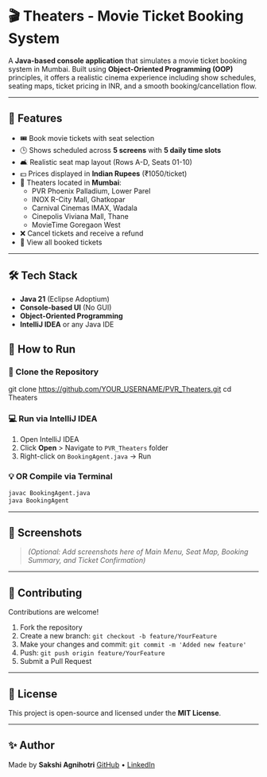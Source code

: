 
# 🎬 Theaters - Movie Ticket Booking System

A **Java-based console application** that simulates a  movie ticket booking system in Mumbai. Built using **Object-Oriented Programming (OOP)** principles, it offers a realistic cinema experience including show schedules, seating maps, ticket pricing in INR, and a smooth booking/cancellation flow.

---

## 🚀 Features

- 🎟️ Book movie tickets with seat selection  
- 🕒 Shows scheduled across **5 screens** with **5 daily time slots**  
- 🛋️ Realistic seat map layout (Rows A-D, Seats 01-10)  
- 💵 Prices displayed in **Indian Rupees** (₹1050/ticket)  
- 📍 Theaters located in **Mumbai**:
  - PVR Phoenix Palladium, Lower Parel  
  - INOX R-City Mall, Ghatkopar  
  - Carnival Cinemas IMAX, Wadala  
  - Cinepolis Viviana Mall, Thane  
  - MovieTime Goregaon West  
- ❌ Cancel tickets and receive a refund  
- 🧾 View all booked tickets  

---

## 🛠️ Tech Stack

- **Java 21** (Eclipse Adoptium)
- **Console-based UI** (No GUI)
- **Object-Oriented Programming**
- **IntelliJ IDEA** or any Java IDE


## 🧪 How to Run

### 🔁 Clone the Repository


git clone https://github.com/YOUR_USERNAME/PVR_Theaters.git
cd Theaters


### 💻 Run via IntelliJ IDEA

1. Open IntelliJ IDEA
2. Click **Open** > Navigate to `PVR_Theaters` folder
3. Right-click on `BookingAgent.java` → Run

### 💡 OR Compile via Terminal

```bash
javac BookingAgent.java
java BookingAgent
```

---

## 📸 Screenshots

> *(Optional: Add screenshots here of Main Menu, Seat Map, Booking Summary, and Ticket Confirmation)*

---

## 🤝 Contributing

Contributions are welcome!

1. Fork the repository
2. Create a new branch: `git checkout -b feature/YourFeature`
3. Make your changes and commit: `git commit -m 'Added new feature'`
4. Push: `git push origin feature/YourFeature`
5. Submit a Pull Request

---

## 📜 License

This project is open-source and licensed under the **MIT License**.

---

## ✨ Author

Made by **Sakshi Agnihotri**
[GitHub](https://github.com/YOUR_USERNAME) • [LinkedIn](#)
